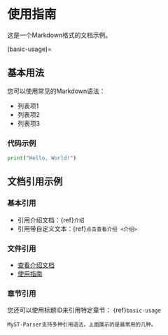 # 使用指南

这是一个Markdown格式的文档示例。

(basic-usage)=
## 基本用法

您可以使用常见的Markdown语法：

- 列表项1
- 列表项2
- 列表项3

### 代码示例 
```python
print("Hello, World!")
```

## 文档引用示例

### 基本引用
- 引用介绍文档：{ref}`介绍`
- 引用带自定义文本：{ref}`点击查看介绍 <介绍>`

### 文件引用
- [查看介绍文档](intro.rst)
- [使用指南](usage.md)

### 章节引用
您还可以使用标题ID来引用特定章节：
{ref}`basic-usage`

```{note}
MyST-Parser支持多种引用语法，上面展示的是最常用的几种。
```
